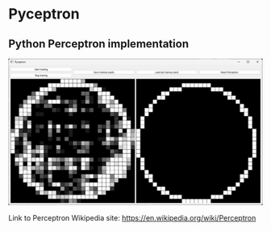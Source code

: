 # Pyceptron
## Python Perceptron implementation

![Pyceptron](./docs/pyceptron.png)

Link to Perceptron Wikipedia site: https://en.wikipedia.org/wiki/Perceptron

